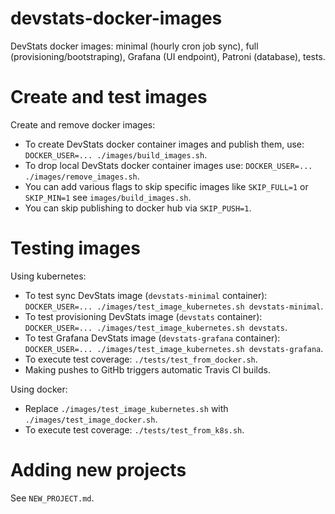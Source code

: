 # devstats-docker-images

DevStats docker images: minimal (hourly cron job sync), full (provisioning/bootstraping), Grafana (UI endpoint), Patroni (database), tests.


# Create and test images

Create and remove docker images:

- To create DevStats docker container images and publish them, use: `DOCKER_USER=... ./images/build_images.sh`.
- To drop local DevStats docker container images use: `DOCKER_USER=... ./images/remove_images.sh`.
- You can add various flags to skip specific images like `SKIP_FULL=1` or `SKIP_MIN=1` see `images/build_images.sh`.
- You can skip publishing to docker hub via `SKIP_PUSH=1`.


# Testing images

Using kubernetes:

- To test sync DevStats image (`devstats-minimal` container): `DOCKER_USER=... ./images/test_image_kubernetes.sh devstats-minimal`.
- To test provisioning DevStats image (`devstats` container): `DOCKER_USER=... ./images/test_image_kubernetes.sh devstats`.
- To test Grafana DevStats image (`devstats-grafana` container): `DOCKER_USER=... ./images/test_image_kubernetes.sh devstats-grafana`.
- To execute test coverage: `./tests/test_from_docker.sh`.
- Making pushes to GitHb triggers automatic Travis CI builds.

Using docker:

- Replace `./images/test_image_kubernetes.sh` with `./images/test_image_docker.sh`.
- To execute test coverage: `./tests/test_from_k8s.sh`.


# Adding new projects

See `NEW_PROJECT.md`.
